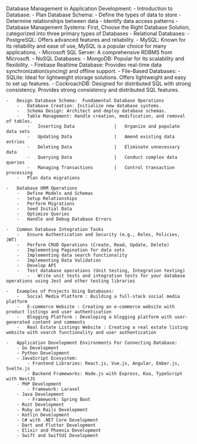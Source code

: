 Database Management in Application Development:
    -   Introduction to Database:
        -   Plan Database Schema:
            -   Define the types of data to store
            -   Determine relationships between data
            -   Identify data access patterns
    -   Database Management Systems: First, Choose the Right Database Solution, categorized into three primary types of Databases
        -   Relational Databases:
            -   PostgreSQL: Offers advanced features and reliability.
            -   MySQL: Known for its reliability and ease of use, MySQL is a popular choice for many applications.
            -   Microsoft SQL Server: A comprehensive RDBMS from Microsoft.
        -   NoSQL Databases:
            -   MongoDB: Popular for its scalability and flexibility.
            -   Firebase Realtime Database: Provides real-time data synchronization(syncing) and offline support.
        -   File-Based Databases:
            -   SQLite: Ideal for lightweight storage solutions. Offers lightweight and easy to set up features.
            -   CockroachDB: Designed for distributed SQL with strong consistency. Provides strong consistency and distributed SQL features.

    -   Design Database Schema:  Fundamental Database Operations
        -   Database Creation: Initialize new database systems.
        -   Schema Design: Architect and deploy database schemas.
        -   Table Management: Handle creation, modification, and removal of tables.
            -   Inserting Data               |   Organize and populate data sets
            -   Updating Data                |   Amend existing data entries
            -   Deleting Data                |   Eliminate unnecessary data
            -   Querying Data                |   Conduct complex data queries
            -   Managing Transactions        |   Control transaction processing
        -   Plan data migrations

    -   Database ORM Operations 
        -   Define Models and Schemas
        -   Setup Relationships
        -   Perform Migrations
        -   Seed Initial Data
        -   Optimize Queries
        -   Handle and Debug Database Errors

    -   Common Database Integration Tasks
        -   Ensure Authentication and Security (e.g., Roles, Policies, JWT)
        -   Perform CRUD Operations (Create, Read, Update, Delete)
        -   Implementing Pagination for data sets
        -   Implementing data search functionality
        -   Implementing Data Validation
        -   Develop API
        -   Test database operations (Unit testing, Integration testing)
            -   Write unit tests and integration tests for your database operations using Jest and other testing libraries

    -   Examples of Projects Using Databases:
        -   Social Media Platform : Building a full-stack social media platform
        -   E-commerce Website : Creating an e-commerce website with product listings and user authentication
        -   Blogging Platform : Developing a blogging platform with user-generated content and comments
        -   Real Estate Listings Website : Creating a real estate listing website with search functionality and user authentication

    -   Application Development Environments For Connecting Database:
        - Go Development
        - Python Development
        - JavaScript Ecosystem:
            - Frontend Libraries: React.js, Vue.js, Angular, Ember.js, Svelte.js
            - Backend Frameworks: Node.js with Express, Koa, TypeScript with NestJS
        - PHP Development
            - Framework: Laravel
        - Java Development
            - Framework: Spring Boot
        - Rust Development
        - Ruby on Rails Development
        - Kotlin Development
        - C# with .NET Core Development
        - Dart and Flutter Development
        - Elixir and Phoenix Development
        - Swift and SwiftUI Development
